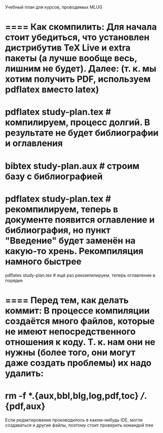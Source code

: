 Учебный план для курсов, проводимых MLUG

====
Как скомпилить:
Для начала стоит убедиться, что установлен дистрибутив TeX Live и extra пакеты (а лучше вообще весь, лишним не будет). Далее:
(т. к. мы хотим получить PDF, используем pdflatex вместо latex)
====
pdflatex study-plan.tex # компилируем, процесс долгий. В результате не будет библиографии и оглавления
====
bibtex study-plan.aux # строим базу с библиографией
====
pdflatex study-plan.tex # рекомпилируем, теперь в документе появится оглавление и библиография, но пункт "Введение" будет заменён на какую-то хрень. Рекомпиляция намного быстрее
====
pdflatex study-plan.tex # ещё раз рекомпилируем, теперь оглавление в порядке

====
Перед тем, как делать коммит:
В процессе компиляции создаётся много файлов, которые не имеют непосредственного отношения к коду. Т. к. нам они не нужны (более того, они могут даже создать проблемы) их надо удалить:
====
rm -f *.{aux,bbl,blg,log,pdf,toc} */*.{pdf,aux}
====
Если редактирование производилось в каком-нибудь IDE, могли создаваться и другие файлы, поэтому стоит проверить командой tree
